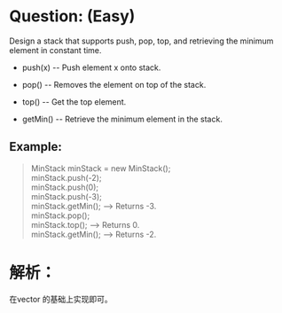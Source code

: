 # Question: (Easy)

Design a stack that supports push, pop, top, and retrieving the minimum element in constant time.

* push(x) -- Push element x onto stack.

* pop() -- Removes the element on top of the stack.

* top() -- Get the top element.

* getMin() -- Retrieve the minimum element in the stack.

## Example:

>MinStack minStack = new MinStack();  <br>
>minStack.push(-2);					<br>
>minStack.push(0);					<br>
>minStack.push(-3);					<br>
>minStack.getMin();   --> Returns -3. <br>
>minStack.pop();					<br>
>minStack.top();      --> Returns 0.	<br>
>minStack.getMin();   --> Returns -2.	

# 解析：

在vector<int> 的基础上实现即可。